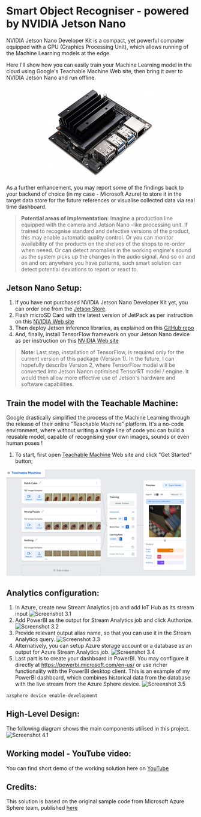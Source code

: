 # Smart Object Recogniser - powered by NVIDIA Jetson Nano
NVIDIA Jetson Nano Developer Kit is a compact, yet powerful computer equipped with a GPU (Graphics Processing Unit), which allows running of the Machine Learning models at the edge.

Here I'll show how you can easily train your Machine Learning model in the cloud using Google's Teachable Machine Web site, then bring it over to NVIDIA Jetson Nano and run offline.
<p align="center">
  <img src="/images/JetsonNano_DevKit.jpg" width="300">
</p>

As a further enhancement, you may report some of the findings back to your backend of choice (in my case - Microsoft Azure) to store it in the target data store for the future references or visualise collected data via real time dashboard.

> **Potential areas of implementation**: Imagine a production line equipped with the camera and Jetson Nano -like processing unit. If trained to recognise standard and defective versions of the product, this may enable automatic quality control. Or you can monitor availability of the products on the shelves of the shops to re-order when neeed. Or can detect anomalies in the working engine's sound as the system picks up the changes in the audio signal. And so on and on and on: anywhere you have patterns, such smart solution can detect potential deviations to report or react to.

## Jetson Nano Setup:
1. If you have not purchased NVIDIA Jetson Nano Developer Kit yet, you can order one from the [Jetson Store](https://www.nvidia.com/en-gb/autonomous-machines/jetson-store/).
2. Flash microSD Card with the latest version of JetPack as per instruction on this [NVIDIA Web site](https://developer.nvidia.com/embedded/learn/get-started-jetson-nano-devkit#write)
3. Then deploy Jetson inference libraries, as explained on this [GitHub repo](https://github.com/dusty-nv/jetson-inference/blob/master/docs/building-repo-2.md)
4. And, finally, install TensorFlow framework on your Jetson Nano device as per instruction on this [NVIDIA Web site](https://docs.nvidia.com/deeplearning/frameworks/install-tf-jetson-platform/index.html)
> **Note**: Last step, installation of TensorFlow, is required only for the current version of this package (Version 1). In the future, I can hopefully describe Version 2, where TensorFlow model will be converted into Jetson Nanon optimised TensorRT model / engine. It would then allow more effective use of Jetson's hardware and software capabilities.
 
## Train the model with the Teachable Machine:
Google drastically simplified the process of the Machine Learning through the release of their online "Teachable Machine" platform. It's a no-code environment, where without writing a single line of code you can build a reusable model, capable of recognising your own images, sounds or even human poses !
1. To start, first open [Teachable Machine](https://teachablemachine.withgoogle.com/) Web site and click "Get Started" button;

![Teachable_Machine](/images/TeachableMachine.PNG)

## Analytics configuration:
1. In Azure, create new Stream Analytics job and add IoT Hub as its stream input
![Screenshot 3.1](/images/Analytics_1.png)
2. Add PowerBI as the output for Stream Analytics job and click Authorize.
![Screenshot 3.2](/images/Analytics_2.png)
3. Provide relevant output alias name, so that you can use it in the Stream Analytics query.
![Screenshot 3.3](/images/Analytics_3.png)
4. Alternatively, you can setup Azure storage account or a database as an output for Azure Stream Analytics job.
![Screenshot 3.4](/images/Analytics_4.png)
5. Last part is to create your dashboard in PowerBI. You may configure it directly at https://powerbi.microsoft.com/en-us/ or use richer functionality with the PowerBI desktop client. This is an example of my PowerBI dashboard, which combines historical data from the database with the live stream from the Azure Sphere device.
![Screenshot 3.5](/images/Analytics_5.png)

```
azsphere device enable-development
```

## High-Level Design:
The following diagram shows the main components utilised in this project.
![Screenshot 4.1](/images/AzSphere_Schematics.png)

## Working model - YouTube video:
You can find short demo of the working solution here on [YouTube](https://youtu.be/QZcHa6_i7bo)

## Credits:
This solution is based on the original sample code from Microsoft Azure Sphere team, published [here](https://github.com/Azure/azure-sphere-samples)
